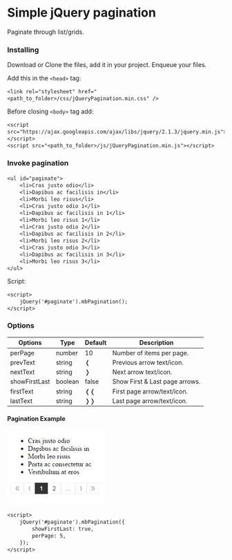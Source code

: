 # Simple jQuery pagination
Paginate through list/grids.

### Installing
Download or Clone the files, add it in your project.
Enqueue your files.

Add this in the `<head>` tag:

```
<link rel="stylesheet" href="<path_to_folder>/css/jQueryPagination.min.css" />
```

Before closing `<body>` tag add:
```
<script src="https://ajax.googleapis.com/ajax/libs/jquery/2.1.3/jquery.min.js"></script>
<script src="<path_to_folder>/js/jQueryPagination.min.js"></script>
```

### Invoke pagination
```
<ul id="paginate">
	<li>Cras justo odio</li>
	<li>Dapibus ac facilisis in</li>
	<li>Morbi leo risus</li>
	<li>Cras justo odio 1</li>
	<li>Dapibus ac facilisis in 1</li>
	<li>Morbi leo risus 1</li>
	<li>Cras justo odio 2</li>
	<li>Dapibus ac facilisis in 2</li>
	<li>Morbi leo risus 2</li>
	<li>Cras justo odio 3</li>
	<li>Dapibus ac facilisis in 3</li>
	<li>Morbi leo risus 3</li>
</ul>
```
Script:
```
<script>
	jQuery('#paginate').mbPagination();
</script>
```

### Options

Options | Type | Default | Description
------ | ---- | ------- | -----------
perPage | number | 10 | Number of items per page.
prevText | string | &#10092; | Previous arrow text/icon.
nextText | string | &#10093; | Next arrow text/icon.
showFirstLast | boolean | false | Show First & Last page arrows.
firstText | string | &#10092;&#10092; | First page arrow/text/icon.
lastText | string | &#10093;&#10093; | Last page arrow/text/icon.


#### Pagination Example
![Pagination](https://raw.githubusercontent.com/MalikaBanga/pagination/screenshots/pagination.jpg)
```
<script>
	jQuery('#paginate').mbPagination({
		showFirstLast: true,
		perPage: 5,
	});
</script>
```